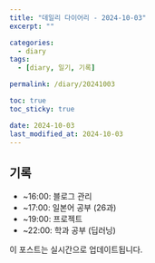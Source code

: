 ```yaml
---
title: "데일리 다이어리 - 2024-10-03"
excerpt: ""

categories:
  - diary
tags:
  - [diary, 일기, 기록]

permalink: /diary/20241003

toc: true
toc_sticky: true

date: 2024-10-03
last_modified_at: 2024-10-03
---
```


## 기록

- ~16:00: 블로그 관리
- ~17:00: 일본어 공부 (26과)
- ~19:00: 프로젝트
- ~22:00: 학과 공부 (딥러닝)


이 포스트는 실시간으로 업데이트됩니다.